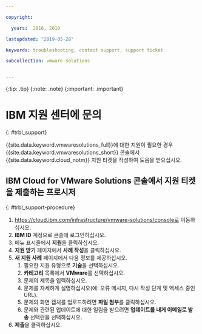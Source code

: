 ```yaml
---

copyright:

  years:  2016, 2019

lastupdated: "2019-05-28"

keywords: troubleshooting, contact support, support ticket

subcollection: vmware-solutions


---
```


{:tip: .tip}
{:note: .note}
{:important: .important}

# IBM 지원 센터에 문의
{: #trbl_support}

{{site.data.keyword.vmwaresolutions_full}}에 대한 지원이 필요한 경우 {{site.data.keyword.vmwaresolutions_short}} 콘솔에서 {{site.data.keyword.cloud_notm}} 지원 티켓을 작성하여 도움을 받으십시오.

## IBM Cloud for VMware Solutions 콘솔에서 지원 티켓을 제출하는 프로시저
{: #trbl_support-procedure}

1. https://cloud.ibm.com/infrastructure/vmware-solutions/console로 이동하십시오.
2. **IBM ID** 계정으로 콘솔에 로그인하십시오.
3. 메뉴 표시줄에서 **지원**을 클릭하십시오.
4. **지원 받기** 페이지에서 **사례 작성**을 클릭하십시오.
5. **새 지원 사례** 페이지에서 다음 정보를 제공하십시오.
   1. 필요한 지원 유형으로 **기술**을 선택하십시오.   
   2. **카테고리** 목록에서 **VMware**를 선택하십시오.  
   3. 문제의 제목을 입력하십시오.
   4. 문제를 자세하게 설명하십시오(예: 오류 메시지, 다시 작성 단계 및 액세스 중인 URL).
   5. 문제의 화면 캡처를 업로드하려면 **파일 첨부**를 클릭하십시오.
   6. 문제와 관련된 업데이트에 대한 일림을 받으려면 **업데이트를 내게 이메일로 발송** 선택란을 선택하십시오.
6. **제출**을 클릭하십시오.
